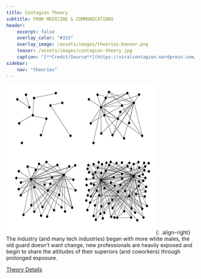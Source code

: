 ```yaml
---
title: Contagion Theory
subtitle: FROM MEDICINE & COMMUNICATIONS
header:
    excerpt: false
    overlay_color: "#333"
    overlay_image: /assets/images/theories-banner.png
    teaser: /assets/images/contagion-theory.jpg
    caption: "[**Credit/Source**](https://viralcontagion.wordpress.com/2012/10/05/images-from-virality-future-project-with-artists-at-uel/)"
sidebar:
    nav: "theories"
---
```


![contagion theory](/assets/images/contagion-theory.jpg){: .align-right}
The industry (and many tech industries) began with more white males, the old guard doesn’t want change, new professionals are heavily exposed and begin to share the attitudes of their superiors (and coworkers) through prolonged exposure.

[Theory Details](https://www.utwente.nl/cw/theorieenoverzicht/Theory%20Clusters/Interpersonal%20Communication%20and%20Relations/Contagion_theories/)